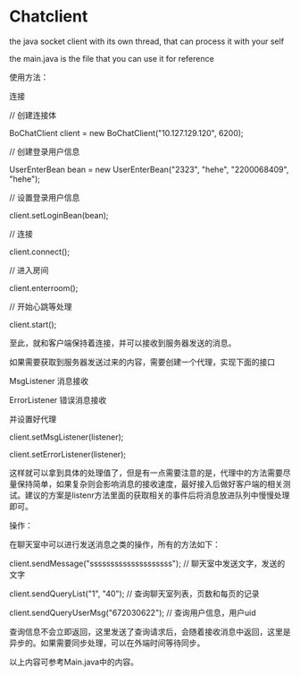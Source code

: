 # Chatclient

the java socket client with its own thread, that can process it with your self

the main.java is the file that you can use it for reference


使用方法：

连接

// 创建连接体

BoChatClient client = new BoChatClient("10.127.129.120", 6200);

// 创建登录用户信息

UserEnterBean bean = new UserEnterBean("2323", "hehe", "2200068409", "hehe");

// 设置登录用户信息

client.setLoginBean(bean);

// 连接

client.connect();

// 进入房间

client.enterroom();

// 开始心跳等处理

client.start();

至此，就和客户端保持着连接，并可以接收到服务器发送的消息。

如果需要获取到服务器发送过来的内容，需要创建一个代理，实现下面的接口

MsgListener      消息接收

ErrorListener   错误消息接收

并设置好代理

client.setMsgListener(listener);

client.setErrorListener(listener);

这样就可以拿到具体的处理值了，但是有一点需要注意的是，代理中的方法需要尽量保持简单，如果复杂则会影响消息的接收速度，最好接入后做好客户端的相关测试。建议的方案是listenr方法里面的获取相关的事件后将消息放进队列中慢慢处理即可。

操作：

在聊天室中可以进行发送消息之类的操作，所有的方法如下：

client.sendMessage("ssssssssssssssssssss");     // 聊天室中发送文字，发送的文字

client.sendQueryList("1", "40");                  // 查询聊天室列表，页数和每页的记录

client.sendQueryUserMsg("672030622");            // 查询用户信息，用户uid

查询信息不会立即返回，这里发送了查询请求后，会随着接收消息中返回，这里是异步的。如果需要同步处理，可以在外端时间等待同步。

以上内容可参考Main.java中的内容。
